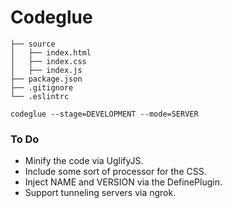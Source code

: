 # Codeglue #

```
├── source
│   ├── index.html
│   ├── index.css
│   ├── index.js
├── package.json
├── .gitignore
└── .eslintrc
```

```
codeglue --stage=DEVELOPMENT --mode=SERVER
```

### To Do ###

* Minify the code via UglifyJS.
* Include some sort of processor for the CSS.
* Inject NAME and VERSION via the DefinePlugin.
* Support tunneling servers via ngrok.
